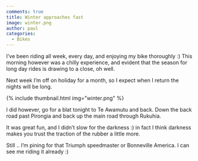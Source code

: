 ```yaml
---
comments: true
title: Winter approaches fast
image: winter.png
author: paul
categories:
  - Bikes
---
```

I’ve been riding all week, every day, and enjoying my bike thoroughly :)
This morning however was a chilly experience, and evident that the season for long day rides is drawing to a close, oh well.

Next week I’m off on holiday for a month, so I expect when I return the nights will be long.

{% include thumbnail.html img="winter.png" %}

I did however, go for a blat tonight to Te Awamutu and back. Down the back road past Pirongia and back up the main road through Rukuhia.

It was great fun, and I didn’t slow for the darkness :) in fact I think darkness makes you trust the traction of the rubber a little more.

Still .. I’m pining for that Triumph speedmaster or Bonneville America. I can see me riding it already :)